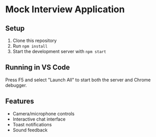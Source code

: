 # Mock Interview Application

## Setup
1. Clone this repository
2. Run `npm install`
3. Start the development server with `npm start`

## Running in VS Code
Press F5 and select "Launch All" to start both the server and Chrome debugger.

## Features
- Camera/microphone controls
- Interactive chat interface
- Toast notifications
- Sound feedback